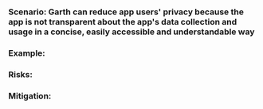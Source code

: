### Scenario: Garth can reduce app users' privacy because the app is not transparent about the app's data collection and usage in a concise, easily accessible and understandable way

### Example:

### Risks: 

### Mitigation: